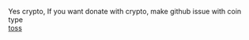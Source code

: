 Yes crypto, If you want donate with crypto, make github issue with coin type  
[toss](https://toss.me/klosie)
